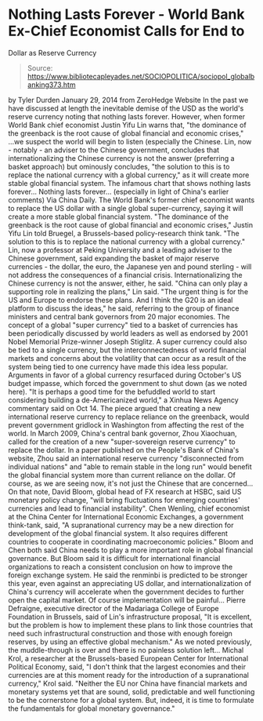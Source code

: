 # Nothing Lasts Forever - World Bank Ex-Chief Economist Calls for End to 
Dollar as Reserve Currency

> Source: https://www.bibliotecapleyades.net/SOCIOPOLITICA/sociopol_globalbanking373.htm

by Tyler Durden
January 29, 2014
from
ZeroHedge Website
In the past we have discussed at length the
inevitable demise of the USD as the world's reserve currency noting that
nothing lasts forever.
However, when former World Bank chief economist
Justin Yifu Lin warns that,
"the
dominance of the greenback is the root cause of global financial and
economic crises,"
...we suspect the world will begin to listen
(especially the Chinese. Lin, now - notably - an adviser to the Chinese
government, concludes that internationalizing the Chinese currency is not
the answer (preferring a basket approach) but ominously concludes,
"the solution to this is to
replace the national currency with a
global currency," as it will create more stable global financial system.
The infamous chart that shows nothing lasts
forever... Nothing lasts forever... (especially
in light of China's earlier comments)
Via China Daily.
The World Bank's
former chief economist wants to replace the US dollar with a single global
super-currency, saying it will create a more stable global financial system.
"The
dominance of the greenback is the root cause of global financial and
economic crises," Justin Yifu Lin told Bruegel, a Brussels-based
policy-research think tank.
"The solution to this is to replace the
national currency with a global currency."
Lin, now a professor at Peking University and a
leading adviser to the Chinese government, said expanding the basket of
major reserve currencies - the dollar, the euro, the Japanese yen and pound
sterling - will not address the consequences of a financial crisis.
Internationalizing the Chinese currency is not
the answer, either, he said.
"China can
only play a supporting role in realizing the plans," Lin said.
"The urgent thing is for the US and Europe
to endorse these plans. And I think the G20 is an ideal platform to
discuss the ideas," he said, referring to the group of finance ministers
and central bank governors from 20 major economies.
The concept of
a global "super currency" tied to a basket of currencies has been
periodically discussed by world leaders as well as endorsed by 2001 Nobel
Memorial Prize-winner Joseph Stiglitz.
A super currency could also be tied to a single
currency, but the interconnectedness of world financial markets and concerns
about the volatility that can occur as a result of the system being tied to
one currency have made this idea less popular.
Arguments in favor of a global currency
resurfaced during October's US budget impasse, which forced the government
to shut down
(as we noted here).
"It is
perhaps a good time for the befuddled world to start considering
building a de-Americanized world," a Xinhua News Agency
commentary said on Oct 14.
The piece argued that creating a new
international reserve currency to replace reliance on the greenback, would
prevent government gridlock in Washington from affecting the rest of the
world.
In March 2009, China's central bank governor,
Zhou Xiaochuan, called for the creation of a new "super-sovereign reserve
currency" to replace the dollar.
In a paper published on the
People's Bank of China's website, Zhou said an international reserve
currency "disconnected from individual nations" and "able to remain stable
in the long run" would benefit the global
financial system more than current reliance on the dollar.
Of course, as we are seeing now, it's not just
the Chinese that are concerned...
On that note, David Bloom, global head of
FX research at HSBC, said US monetary
policy change,
"will bring
fluctuations for emerging countries' currencies and lead to financial
instability".
Chen Wenling, chief economist at the China
Center for International Economic Exchanges, a government think-tank, said,
"A
supranational currency may be a new direction for development of the
global financial system. It also requires different countries
to cooperate in coordinating macroeconomic policies."
Bloom and Chen both said
China needs to play a more important role
in global financial governance.
But Bloom said it is difficult for international
financial organizations to reach a consistent conclusion on how to improve
the foreign exchange system. He said the renminbi is predicted to be
stronger this year, even against an appreciating US dollar, and
internationalization of China's currency
will accelerate when the government decides to further open the capital
market.
Of course implementation will be painful...
Pierre Defraigne, executive director of the
Madariaga College of Europe Foundation in Brussels, said of Lin's
infrastructure proposal,
"It is excellent, but
the problem is how to implement these
plans to link those countries that need such infrastructural
construction and those with enough foreign reserves, by using an
effective global mechanism."
As we noted previously, the muddle-through is
over and there is no painless solution left...
Michal Krol, a researcher at the Brussels-based
European Center for International Political Economy, said,
"I don't
think that the largest economies and their currencies are at this moment
ready for the introduction of a supranational currency," Krol
said.
"Neither the EU nor China have financial
markets and monetary systems yet that are sound, solid, predictable and
well functioning to be the cornerstone for a global system.
But, indeed, it is time to formulate
the fundamentals for global monetary governance."
